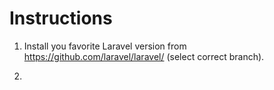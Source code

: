 # Instructions

1. Install you favorite Laravel version from https://github.com/laravel/laravel/ (select correct branch).

2. 

